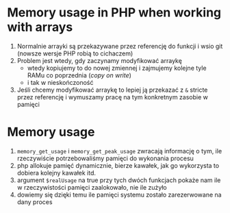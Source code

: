 # Memory usage in PHP when working with arrays

1. Normalnie arrayki są przekazywane przez referencję do funkcji i wsio git (nowsze wersje PHP robią to cichaczem)
2. Problem jest wtedy, gdy zaczynamy modyfikować arraykę
   * wtedy kopiujemy to do nowej zmiennej i zajmujemy kolejne tyle RAMu co poprzednia (_copy on write_)
   * i tak w nieskończoność
3. Jeśli chcemy modyfikować arraykę to lepiej ją przekazać z `&` stricte przez referencję i wymuszamy pracę na tym konkretnym zasobie w pamięci
   

# Memory usage 
1. `memory_get_usage` i `memory_get_peak_usage` zwracają informację o tym, ile rzeczywiście potrzebowaliśmy pamięci do wykonania procesu
2. php allokuje pamięć dynamicznie, bierze kawałek, jak go wykorzysta to dobiera kolejny kawałek itd.
3. argument `$realUsage` na true przy tych dwóch funkcjach pokaże nam ile w rzeczywistości pamięci zaalokowało, nie ile zużyło
4. dowiemy się dzięki temu ile pamięci systemu zostało zarezerwowane na dany proces
